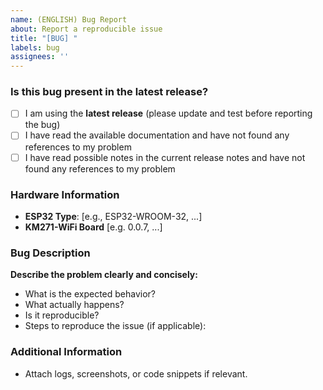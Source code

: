 ```yaml
---
name: (ENGLISH) Bug Report
about: Report a reproducible issue
title: "[BUG] "
labels: bug
assignees: ''
---
```


### Is this bug present in the latest release?

- [ ] I am using the **latest release** (please update and test before reporting the bug)
- [ ] I have read the available documentation and have not found any references to my problem
- [ ] I have read possible notes in the current release notes and have not found any references to my problem

### Hardware Information

- **ESP32 Type**: [e.g., ESP32-WROOM-32, ...]
- **KM271-WiFi Board** [e.g. 0.0.7, ...] 

### Bug Description

**Describe the problem clearly and concisely:**

- What is the expected behavior?
- What actually happens?
- Is it reproducible?
- Steps to reproduce the issue (if applicable):

### Additional Information

- Attach logs, screenshots, or code snippets if relevant.